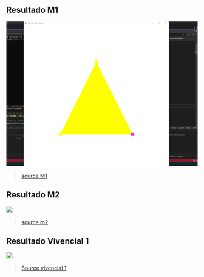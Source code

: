 ## Resultado M1

<img src="./images/git/ola3d.gif" />

> [source M1](https://github.com/vitormarco/AtividadesCG/blob/main/Hello3D%20-%20withShaderClass/Exericio8/Origem.cpp)

## Resultado M2

<img src="./images/git/M2_RESULT.gif" />

> [source m2](https://github.com/vitormarco/AtividadesCG/blob/main/M2/Exericio8/Origem.cpp)

## Resultado Vivencial 1

<img src="./images/git/vivencial_1_result.gif"/>

> [Source vivencial 1](https://github.com/vitormarco/AtividadesCG/blob/main/vivencial_1/Exericio8/Origem.cpp)
